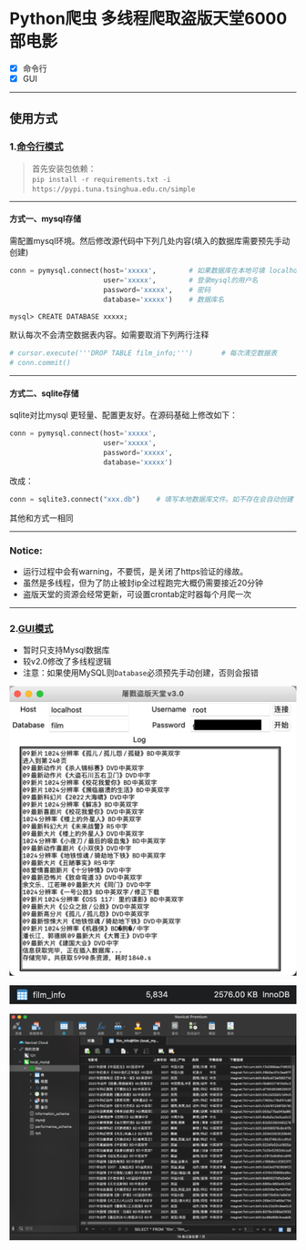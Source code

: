# Python爬虫 多线程爬取盗版天堂6000部电影

- [x] 命令行  
- [x] GUI

---

## 使用方式

### 1.[**命令行模式**](film_catch(v2.0).py)

>  首先安装包依赖：  
>  ```pip install -r requirements.txt -i https://pypi.tuna.tsinghua.edu.cn/simple```

---

#### 方式一、mysql存储

需配置mysql环境。然后修改源代码中下列几处内容(填入的数据库需要预先手动创建)

```python
conn = pymysql.connect(host='xxxxx',		# 如果数据库在本地可填 localhost
                       user='xxxxx',		# 登录mysql的用户名
                       password='xxxxx',	# 密码
                       database='xxxxx')	# 数据库名
```

```
mysql> CREATE DATABASE xxxxx;
```

默认每次不会清空数据表内容。如需要取消下列两行注释

```python
# cursor.execute('''DROP TABLE film_info;''')       # 每次清空数据表
# conn.commit()
```

---

#### 方式二、sqlite存储

sqlite对比mysql 更轻量、配置更友好。在源码基础上修改如下：

```python
conn = pymysql.connect(host='xxxxx',
                       user='xxxxx',
                       password='xxxxx',
                       database='xxxxx')
```

改成：

```python
conn = sqlite3.connect("xxx.db")	# 填写本地数据库文件。如不存在会自动创建
```

其他和方式一相同

---

### **Notice**:

- 运行过程中会有warning，不要慌，是关闭了https验证的缘故。
- 虽然是多线程，但为了防止被封ip全过程跑完大概仍需要接近20分钟
- 盗版天堂的资源会经常更新，可设置crontab定时器每个月爬一次


---

### 2.[**GUI模式**](film_catch_GUI(v3.0).py)

- 暂时只支持Mysql数据库
- 较v2.0修改了多线程逻辑
- 注意：如果使用MySQL则`Database`必须预先手动创建，否则会报错


![](show3.png)

![](show.png)

![](show2.png)

